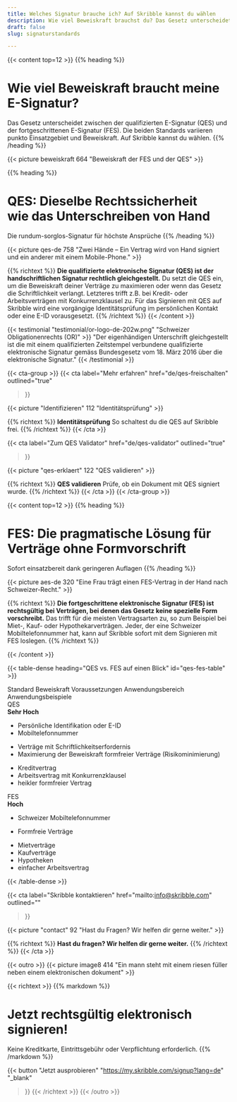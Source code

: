 ```yaml
---
title: Welches Signatur brauche ich? Auf Skribble kannst du wählen
description: Wie viel Beweiskraft brauchst du? Das Gesetz unterscheidet zwischen der qualifizierten E-Signatur (QES) und der fortgeschrittenen E-Signatur (FES).
draft: false
slug: signaturstandards

---
```


{{< content top=12 >}}
{{% heading %}}
# Wie viel Beweiskraft braucht meine E-Signatur?
Das Gesetz unterscheidet zwischen der qualifizierten E-Signatur (QES) und
der fortgeschrittenen E-Signatur (FES). Die beiden Standards variieren punkto Einsatzgebiet und Beweiskraft. Auf Skribble kannst du wählen.
{{% /heading %}}

{{< picture beweiskraft 664 "Beweiskraft der FES und der QES" >}}

{{% heading %}}
# QES: Dieselbe Rechtssicherheit <br class="hide-for-mobile">wie das Unterschreiben von Hand
Die rundum-sorglos-Signatur für höchste Ansprüche
{{% /heading %}}

{{< picture qes-de 758 "Zwei Hände – Ein Vertrag wird von Hand signiert und ein anderer mit einem Mobile-Phone." >}}

{{% richtext %}}
**Die qualifizierte elektronische Signatur (QES) ist der handschriftlichen Signatur rechtlich gleichgestellt.**
Du setzt die QES ein, um die Beweiskraft deiner Verträge zu maximieren oder wenn das Gesetz die Schriftlichkeit verlangt.
Letzteres trifft z.B. bei Kredit- oder Arbeitsverträgen mit Konkurrenzklausel zu.
Für das Signieren mit QES auf Skribble wird eine vorgängige Identitätsprüfung im persönlichen Kontakt oder eine E-ID vorausgesetzt.
{{% /richtext %}}
{{< /content >}}

[//]: # (--------------------------------------------------------------------------------------------------------------)

{{< testimonial "testimonial/or-logo-de-202w.png" "Schweizer Obligationenrechts (OR)" >}}
"Der eigenhändigen Unterschrift gleichgestellt ist die mit einem qualifizierten Zeitstempel verbundene qualifizierte elektronische Signatur gemäss Bundesgesetz vom 18. März 2016 über
die elektronische Signatur."
{{< /testimonial >}}

[//]: # (--------------------------------------------------------------------------------------------------------------)

{{< cta-group >}}
{{< cta
  label="Mehr erfahren"
  href="de/qes-freischalten"
  outlined="true"
>}}

{{< picture "Identifizieren" 112 "Identitätsprüfung" >}}

{{% richtext %}}
**Identitätsprüfung**
So schaltest du die QES auf Skribble frei.
{{% /richtext %}}
{{< /cta >}}

{{< cta
  label="Zum QES Validator"
  href="de/qes-validator"
  outlined="true"
>}}

{{< picture "qes-erklaert" 122 "QES validieren" >}}

{{% richtext %}}
**QES validieren**
Prüfe, ob ein Dokument mit QES signiert wurde.
{{% /richtext %}}
{{< /cta >}}
{{< /cta-group >}}

[//]: # (--------------------------------------------------------------------------------------------------------------)

{{< content top=12 >}}
{{% heading %}}
# FES: Die pragmatische Lösung für Verträge ohne Formvorschrift
Sofort einsatzbereit dank geringeren Auflagen
{{% /heading %}}

{{< picture aes-de 320 "Eine Frau trägt einen FES-Vertrag in der Hand nach Schweizer-Recht." >}}

{{% richtext %}}
**Die fortgeschrittene elektronische Signatur (FES) ist rechtsgültig bei Verträgen, bei denen das Gesetz keine spezielle Form vorschreibt.**
Das trifft für die meisten Vertragsarten zu, so zum Beispiel bei Miet-, Kauf- oder Hypothekarverträgen. Jeder, der eine Schweizer Mobiltelefonnummer hat, kann auf Skribble sofort mit dem Signieren mit FES loslegen.
{{% /richtext %}}

{{< /content >}}

{{< table-dense heading="QES vs. FES auf einen Blick" id="qes-fes-table" >}}

<thead>
<tr>
<th>Standard</th>
<th>Beweiskraft</th>
<th>Voraussetzungen</th>
<th>Anwendungsbereich</th>
<th>Anwendungsbeispiele</th>
</tr>
</thead>

<tbody>
<tr>
<td><div class="icon-qes">QES</div></td>
<td><strong>Sehr Hoch</strong></td>
<td><ul><li>Persönliche Identifikation oder E-ID</li><li>Mobiltelefonnummer</li></ul></td>
<td><ul><li>Verträge mit Schriftlichkeitserfordernis</li><li>Maximierung der Beweiskraft formfreier Verträge (Risikominimierung)</li></ul></td>
<td><ul><li>Kreditvertrag</li><li>Arbeitsvertrag mit Konkurrenzklausel</li><li>heikler formfreier Vertrag</li></ul></td>
</tr>

<tr>
<td><div class="icon-fes">FES</div></td>
<td><strong>Hoch</strong></td>
<td><ul><li>Schweizer Mobiltelefonnummer</li></ul></td>
<td><ul><li>Formfreie Verträge</li></ul></td>
<td><ul><li>Mietverträge</li><li>Kaufverträge</li><li>Hypotheken</li><li>einfacher Arbeitsvertrag</li></ul></td>
</tr>
</tbody>

{{< /table-dense >}}

[//]: # (--------------------------------------------------------------------------------------------------------------)

{{< cta
  label="Skribble kontaktieren"
  href="mailto:info@skribble.com"
  outlined=""
>}}

{{< picture "contact" 92 "Hast du Fragen? Wir helfen dir gerne weiter." >}}

{{% richtext %}}
**Hast du fragen?
Wir helfen dir gerne weiter.**
{{% /richtext %}}
{{< /cta >}}

[//]: # (--------------------------------------------------------------------------------------------------------------)

{{< outro >}}
{{< picture image8 414 "Ein mann steht mit einem riesen füller neben einem elektronischen dokument" >}}

{{< richtext >}}
{{% markdown %}}
# Jetzt rechtsgültig elektronisch signieren!
Keine Kreditkarte, Eintrittsgebühr oder
Verpflichtung erforderlich.
{{% /markdown %}}

{{< button
  "Jetzt ausprobieren"
  "https://my.skribble.com/signup?lang=de"
  "_blank"
>}}
{{< /richtext >}}
{{< /outro >}}